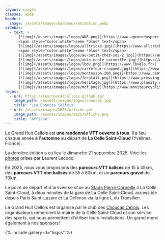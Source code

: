 ```yaml
---
layout: single
classes: wide
header:
  image: /assets/images/bandeaux/animation.webp
sidebar:
  - text: >
      [![img](/assets/images/logos/ANS.png)](https://www.agencedusport.fr/)
      <span style="color:white">some *blue* text</span>
      [![img](/assets/images/logos/alltricks.jpg)](https://www.alltricks.fr/)
      <span style="color:white">some *blue* text</span>
      [![img](/assets/images/logos/au-petit-chez-soi-2.jpg)](https://aupetitchezsoi.eatbu.com/?lang=fr)
      [![img](/assets/images/logos/auto-ecole-corneille.jpg)](https://www.facebook.com/autoecolecorneilleconduite)
      [![img](/assets/images/logos/lbdv.png)](https://www.lbvelo.fr/)
      [![img](/assets/images/logos/carrefour-cropped.jpg)](https://www.carrefour.fr/)
      [![img](/assets/images/logos/montesson-200.png)](https://www.centre-commercial.fr/carrefour-montesson/boutiques/)
      [![img](/assets/images/logos/ferplait.png)](https://www.pressing-fer-plait-yvelines.fr/)
      [![img](/assets/images/logos/heritage.jpg)](https://www.planity.com/lheritage-by-mg-anciennement-coiff-nous-78380-bougival)
      [![img](/assets/images/logos/mcf.png)](https://www.moniteurcycliste.com/)
logos:
  - url: https://leschoucascellois.github.io/
    image_path: /assets/images/logos/choucas.jpg
    title: "Les Choucas Cellois"
  - url: /assets/images/2025/affiche.pdf
    image_path: /assets/images/2025/affiche.png
    title: "Affiche"
---
```


Le Grand Huit Cellois est **une randonnée VTT ouverte à tous**. Il a lieu
chaque année **à l'automne** au départ de **La Celle Saint-Cloud**
(Yvelines, France).

La dernière édition a eu lieu le
dimanche 21 septembre 2025.
Voici les [photos](http://photos.app.goo.gl/LCauYQE4dTrfo7sR8)
prises par Laurent Lecocq.

En 2025,
nous vous proposions des **parcours VTT balisés** de 15 à 45km,
des **parcours VTT non balisés** de 55 à 80km,
et un **parcours gravel** de 70km.

Le point de départ et d'arrivée se situe au [Stade Pierre Corneille](/situation/)
à La Celle Saint-Cloud,
à deux minutes de la gare de La Celle Saint-Cloud.
accessible depuis Paris Saint-Lazare et La Défense via la ligne L du Transilien.

Le Grand Huit Cellois est organisé par
le club des [Choucas Cellois](https://leschoucascellois.github.io/).
Les organisateurs remercient la mairie de la Celle Saint-Cloud et
son service des sports, qui nous permettent d’utiliser leurs installations.
Un grand merci également à nos [sponsors](/sponsors/)!

<!--
Maintenant que vous savez tout, il vous reste à
[vous inscrire en ligne](/inscriptions/)!
-->

{% include gallery id="logos" %}
